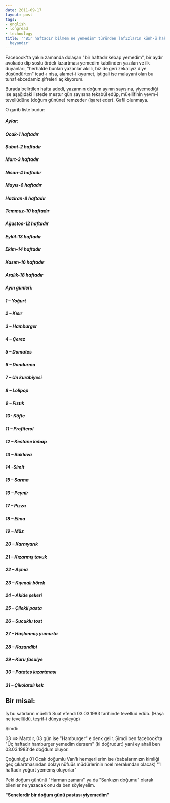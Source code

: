```yaml
---
date: 2011-09-17
layout: post
tags:
- english
- longread
- technology
title: '"Bir haftadır bilmem ne yemedim" türünden lafızların künh-ü hakikisi hakkında
  beyandır'
---
```


Facebook'ta yakın zamanda dolaşan "bir haftadır kebap yemedim", bir aydır avokado dip soslu ördek kızartması yemedim kabilinden yazılan ve ilk duyanları, "herhalde bunları yazanlar akıllı, biz de geri zekalıyız diye düşündürten" icad-ı nisa, alamet-i kıyamet, iştigali ise malayani olan bu tuhaf ebcedamiz şifreleri açıklıyorum.

Burada belirtilen hafta adedi, yazarının doğum ayının sayısına, yiyemediği ise aşağıdaki listede mestur gün sayısına tekabül edüp, müellifinin yevm-i tevellüdüne (doğum gününe) remzeder (işaret eder). Gafil olunmaya.

O garib liste budur:

##### Aylar:

##### Ocak-1 haftadır

##### Şubat-2 haftadır

##### Mart-3 haftadır

##### Nisan-4 haftadır

##### Mayıs-6 haftadır

##### Haziran-8 haftadır

##### Temmuz-10 haftadır

##### Ağustos-12 haftadır

##### Eylül-13 haftadır

##### Ekim-14 haftadır

##### Kasım-16 haftadır

##### Aralık-18 haftadır

##### Ayın günleri:

##### 1 – Yoğurt

##### 2 – Kısır

##### 3 – Hamburger

##### 4 – Çerez

##### 5 – Domates

##### 6 – Dondurma

##### 7 – Un kurabiyesi

##### 8 – Lolipop

##### 9 – Fıstık

##### 10- Köfte

##### 11 – Profiterol

##### 12 – Kestane kebap

##### 13 – Baklava

##### 14 -Simit

##### 15 – Sarma

##### 16 – Peynir

##### 17 – Pizza

##### 18 – Elma

##### 19 – Müz

##### 20 – Karnıyarık

##### 21 – Kızarmış tavuk

##### 22 – Açma

##### 23 – Kıymalı börek

##### 24 – Akide şekeri

##### 25 – Çilekli pasta

##### 26 – Sucuklu tost

##### 27 – Haşlanmış yumurta

##### 28 – Kazandibi

##### 29 – Kuru fasulye

##### 30 – Patates kızartması

##### 31 – Çikolatalı kek

## Bir misal:

İş bu satırların müellifi Suat efendi 03.03.1983 tarihinde tevellüd edüb. (Haşa ne tevellüdü, teşrif-i dünya eyleyüp)

Şimdi:

03 ==> Martdır, 03 gün ise "Hamburger" e denk gelir. Şimdi ben facebook'ta "Üç haftadır hamburger yemedim dersem" (ki doğrudur:) yani ey ahali ben 03.03.1983'de doğdum oluyor.

Çoğunluğu 01 Ocak doğumlu Van'lı hemşerilerim ise (babalarımızın kimliği geç çıkartmasından dolayı nüfuüs müdürlerinin noel merakından olacak) "1 haftadır yoğurt yememş oluyorlar"

Peki doğum gününü "Harman zamanı" ya da "Sarıkızın doğumu" olarak bilenler ne yazacak onu da ben söyleyelim.

**"Senelerdir bir doğum günü pastası yiyemedim"**
